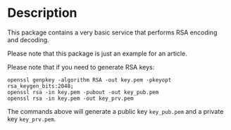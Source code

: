 # Description

This package contains a very basic service that performs RSA encoding and decoding.

Please note that this package is just an example for an article.

Please note that if you need to generate RSA keys:

    openssl genpkey -algorithm RSA -out key.pem -pkeyopt rsa_keygen_bits:2048;
    openssl rsa -in key.pem -pubout -out key_pub.pem
    openssl rsa -in key.pem -out key_prv.pem
    
The commands above will generate a public key `key_pub.pem` and a private key `key_prv.pem`.
